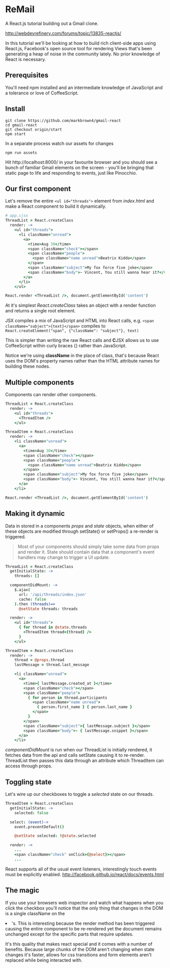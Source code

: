 # ReMail
A React.js tutorial building out a Gmail clone.

http://webdevrefinery.com/forums/topic/13835-reactjs/

In this tutorial we'll be looking at how to build rich client-side apps using React.js, Facebook's open source tool for rendering Views that's been generating a heap of noise in the community lately. No prior knowledge of React is necessary.

## Prerequisites

You'll need npm installed and an intermediate knowledge of JavaScript and a tolerance or love of CoffeeScript.

## Install
```
git clone https://github.com/markbrown4/gmail-react
cd gmail-react
git checkout origin/start
npm start
```
In a separate process watch our assets for changes
```
npm run assets
```
Hit http://localhost:8000/ in your favourite browser and you should see a bunch of familiar Gmail elements on the screen - you'll be bringing that static page to life and responding to events, just like Pinocchio.

## Our first component

Let's remove the entire `<ul id="threads">` element from *index.html* and make a React component to build it dynamically.

```coffee
# app.cjsx
ThreadList = React.createClass
  render: ->
    <ul id="threads">
      <li className="unread">
        <a>
          <time>Aug 30</time>
          <span className="check"></span>
          <span className="people">
            <span className="name unread">Beatrix Kiddo</span>
          </span>
          <span className="subject">My fox force five joke</span>
          <span className="body">- Vincent, You still wanna hear it?</span>
        </a>
      </li>
    </ul>

React.render <ThreadList />, document.getElementById('content')
```

At it's simplest *React.createClass* takes an object with a render function and returns a single root element.

JSX compiles a mix of JavaScript and HTML into React calls, e.g.
`<span className="subject">{text}</span>`
compiles to
`React.createElement("span", {"className": "subject"}, text)`

This is simpler than writing the raw React calls and **C**JSX allows us to use CoffeeScript within curly braces {} rather than JavaScript.

Notice we're using **className** in the place of class, that's because React uses the DOM's property names rather than the HTML attribute names for building these nodes.

## Multiple components

Components can render other components.

```coffee
ThreadList = React.createClass
  render: ->
    <ul id="threads">
      <ThreadItem />
    </ul>

ThreadItem = React.createClass
  render: ->
    <li className="unread">
      <a>
        <time>Aug 30</time>
        <span className="check"></span>
        <span className="people">
          <span className="name unread">Beatrix Kiddo</span>
        </span>
        <span className="subject">My fox force five joke</span>
        <span className="body">- Vincent, You still wanna hear it?</span>
      </a>
    </li>

React.render <ThreadList />, document.getElementById('content')
```

## Making it dynamic

Data in stored in a components *props* and *state* objects, when either of these objects are modified through setState() or setProps() a re-render is triggered.

> Most of your components should simply take some data from props and render it.
> State should contain data that a component's event handlers may change to trigger a UI update.

```coffee
ThreadList = React.createClass
  getInitialState: ->
    threads: []

  componentDidMount: ->
    $.ajax(
      url: '/api/threads/index.json'
      cache: false
    ).then (threads)=>
      @setState threads: threads

  render: ->
    <ul id="threads">
      { for thread in @state.threads
        <ThreadItem thread={thread} />
      }
    </ul>

ThreadItem = React.createClass
  render: ->
    thread = @props.thread
    lastMessage = thread.last_message

    <li className="unread">
      <a>
        <time>{ lastMessage.created_at }</time>
        <span className="check"></span>
        <span className="people">
          { for person in thread.participants
            <span className="name unread">
              { person.first_name } { person.last_name }
            </span>
          }
        </span>
        <span className="subject">{ lastMessage.subject }</span>
        <span className="body">- { lastMessage.snippet }</span>
      </a>
    </li>
```

*componentDidMount* is run when our ThreadList is initially rendered, it fetches data from the api and calls setState causing it to re-render. ThreadList then passes this data through an attribute which ThreadItem can access through props.

## Toggling state

Let's wire up our checkboxes to toggle a *selected* state on our threads.
```coffee
ThreadItem = React.createClass
  getInitialState: ->
    selected: false

  select: (event)->
    event.preventDefault()

    @setState selected: !@state.selected

  render: ->
    ...
    <span className="check" onClick={@select}></span>
    ...
```

React supports all of the usual event listeners, interestingly touch events must be explicitly enabled.
http://facebook.github.io/react/docs/events.html

## The magic

If you use your browsers web inspector and watch what happens when you click the checkbox you'll notice that the only thing that changes in the DOM is a single className on the <li>'s.  This is interesting because the render method has been triggered causing the entire component to be re-rendered yet the document remains unchanged except for the specific parts that require updates.

It's this quality that makes react special and it comes with a number of benefits. Because large chunks of the DOM aren't changing when state changes it's faster, allows for css transitions and form elements aren't replaced while being interacted with.
